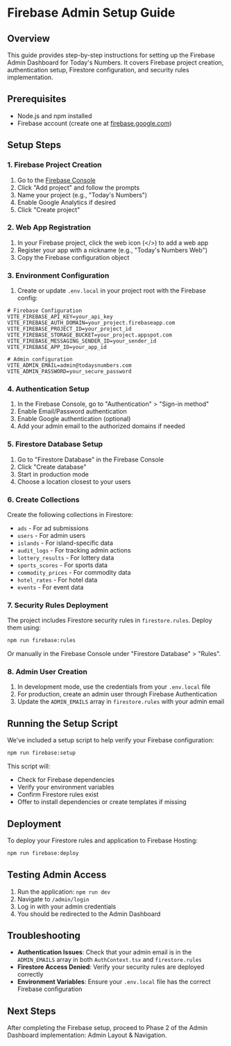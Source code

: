 # Firebase Admin Setup Guide

## Overview

This guide provides step-by-step instructions for setting up the Firebase Admin Dashboard for Today's Numbers. It covers Firebase project creation, authentication setup, Firestore configuration, and security rules implementation.

## Prerequisites

- Node.js and npm installed
- Firebase account (create one at [firebase.google.com](https://firebase.google.com))

## Setup Steps

### 1. Firebase Project Creation

1. Go to the [Firebase Console](https://console.firebase.google.com/)
2. Click "Add project" and follow the prompts
3. Name your project (e.g., "Today's Numbers")
4. Enable Google Analytics if desired
5. Click "Create project"

### 2. Web App Registration

1. In your Firebase project, click the web icon (</>) to add a web app
2. Register your app with a nickname (e.g., "Today's Numbers Web")
3. Copy the Firebase configuration object

### 3. Environment Configuration

1. Create or update `.env.local` in your project root with the Firebase config:

```
# Firebase Configuration
VITE_FIREBASE_API_KEY=your_api_key
VITE_FIREBASE_AUTH_DOMAIN=your_project.firebaseapp.com
VITE_FIREBASE_PROJECT_ID=your_project_id
VITE_FIREBASE_STORAGE_BUCKET=your_project.appspot.com
VITE_FIREBASE_MESSAGING_SENDER_ID=your_sender_id
VITE_FIREBASE_APP_ID=your_app_id

# Admin configuration
VITE_ADMIN_EMAIL=admin@todaysnumbers.com
VITE_ADMIN_PASSWORD=your_secure_password
```

### 4. Authentication Setup

1. In the Firebase Console, go to "Authentication" > "Sign-in method"
2. Enable Email/Password authentication
3. Enable Google authentication (optional)
4. Add your admin email to the authorized domains if needed

### 5. Firestore Database Setup

1. Go to "Firestore Database" in the Firebase Console
2. Click "Create database"
3. Start in production mode
4. Choose a location closest to your users

### 6. Create Collections

Create the following collections in Firestore:

- `ads` - For ad submissions
- `users` - For admin users
- `islands` - For island-specific data
- `audit_logs` - For tracking admin actions
- `lottery_results` - For lottery data
- `sports_scores` - For sports data
- `commodity_prices` - For commodity data
- `hotel_rates` - For hotel data
- `events` - For event data

### 7. Security Rules Deployment

The project includes Firestore security rules in `firestore.rules`. Deploy them using:

```bash
npm run firebase:rules
```

Or manually in the Firebase Console under "Firestore Database" > "Rules".

### 8. Admin User Creation

1. In development mode, use the credentials from your `.env.local` file
2. For production, create an admin user through Firebase Authentication
3. Update the `ADMIN_EMAILS` array in `firestore.rules` with your admin email

## Running the Setup Script

We've included a setup script to help verify your Firebase configuration:

```bash
npm run firebase:setup
```

This script will:
- Check for Firebase dependencies
- Verify your environment variables
- Confirm Firestore rules exist
- Offer to install dependencies or create templates if missing

## Deployment

To deploy your Firestore rules and application to Firebase Hosting:

```bash
npm run firebase:deploy
```

## Testing Admin Access

1. Run the application: `npm run dev`
2. Navigate to `/admin/login`
3. Log in with your admin credentials
4. You should be redirected to the Admin Dashboard

## Troubleshooting

- **Authentication Issues**: Check that your admin email is in the `ADMIN_EMAILS` array in both `AuthContext.tsx` and `firestore.rules`
- **Firestore Access Denied**: Verify your security rules are deployed correctly
- **Environment Variables**: Ensure your `.env.local` file has the correct Firebase configuration

## Next Steps

After completing the Firebase setup, proceed to Phase 2 of the Admin Dashboard implementation: Admin Layout & Navigation.